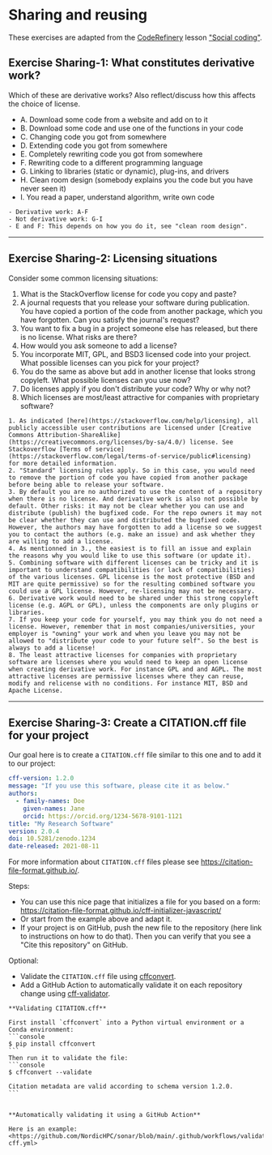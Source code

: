# Sharing and reusing

These exercises are adapted from the [CodeRefinery](https://coderefinery.org/) lesson
["Social coding"](https://coderefinery.github.io/social-coding/).


## Exercise Sharing-1: What constitutes derivative work?

Which of these are derivative works?  Also reflect/discuss how this affects the
choice of license.
- A. Download some code from a website and add on to it
- B. Download some code and use one of the functions in your code
- C. Changing code you got from somewhere
- D. Extending code you got from somewhere
- E. Completely rewriting code you got from somewhere
- F. Rewriting code to a different programming language
- G. Linking to libraries (static or dynamic), plug-ins, and drivers
- H. Clean room design (somebody explains you the code but you have never seen it)
- I. You read a paper, understand algorithm, write own code

```{solution}
- Derivative work: A-F
- Not derivative work: G-I
- E and F: This depends on how you do it, see "clean room design".
```

---

## Exercise Sharing-2: Licensing situations

Consider some common licensing situations:
1. What is the StackOverflow license for code you copy and paste?
2. A journal requests that you release your software during publication. You have
   copied a portion of the code from another package, which you have forgotten.
   Can you satisfy the journal's request?
3. You want to fix a bug in a project someone else has released, but there is no license. What risks are there?
4. How would you ask someone to add a license?
5. You incorporate MIT, GPL, and BSD3 licensed code into your project. What possible licenses can you pick for your project?
6. You do the same as above but add in another license that looks strong copyleft. What possible licenses can you use now?
7. Do licenses apply if you don't distribute your code? Why or why not?
8. Which licenses are most/least attractive for companies with proprietary software?

```{solution}
1. As indicated [here](https://stackoverflow.com/help/licensing), all publicly accessible user contributions are licensed under [Creative Commons Attribution-ShareAlike](https://creativecommons.org/licenses/by-sa/4.0/) license. See Stackoverflow [Terms of service](https://stackoverflow.com/legal/terms-of-service/public#licensing) for more detailed information.
2. "Standard" licensing rules apply. So in this case, you would need to remove the portion of code you have copied from another package before being able to release your software.
3. By default you are no authorized to use the content of a repository when there is no license. And derivative work is also not possible by default. Other risks: it may not be clear whether you can use and distribute (publish) the bugfixed code. For the repo owners it may not be clear whether they can use and distributed the bugfixed code. However, the authors may have forgotten to add a license so we suggest you to contact the authors (e.g. make an issue) and ask whether they are willing to add a license.
4. As mentionned in 3., the easiest is to fill an issue and explain the reasons why you would like to use this software (or update it).
5. Combining software with different licenses can be tricky and it is important to understand compatibilities (or lack of compatibilities) of the various licenses. GPL license is the most protective (BSD and MIT are quite permissive) so for the resulting combined software you could use a GPL license. However, re-licensing may not be necessary.
6. Derivative work would need to be shared under this strong copyleft license (e.g. AGPL or GPL), unless the components are only plugins or libraries.
7. If you keep your code for yourself, you may think you do not need a license. However, remember that in most companies/universities, your employer is "owning" your work and when you leave you may not be allowed to "distribute your code to your future self". So the best is always to add a license!
8. The least attractive licenses for companies with proprietary software are licenses where you would need to keep an open license when creating derivative work. For instance GPL and and AGPL. The most attractive licenses are permissive licenses where they can reuse, modify and relicense with no conditions. For instance MIT, BSD and Apache License.
```

---

## Exercise Sharing-3: Create a CITATION.cff file for your project

Our goal here is to create a `CITATION.cff` file similar to this one and to add it
to our project:
```yaml
cff-version: 1.2.0
message: "If you use this software, please cite it as below."
authors:
  - family-names: Doe
    given-names: Jane
    orcid: https://orcid.org/1234-5678-9101-1121
title: "My Research Software"
version: 2.0.4
doi: 10.5281/zenodo.1234
date-released: 2021-08-11
```

For more information about `CITATION.cff` files please see <https://citation-file-format.github.io/>.

Steps:
- You can use this nice page that initializes a file for you based on a form: <https://citation-file-format.github.io/cff-initializer-javascript/>
- Or start from the example above and adapt it.
- If your project is on GitHub, push the new file to the repository (here link
  to instructions on how to do that). Then you can verify that you see a "Cite
  this repository" on GitHub.

Optional:
- Validate the `CITATION.cff` file using [cffconvert](https://github.com/citation-file-format/cffconvert).
- Add a GitHub Action to automatically validate it on each repository change using [cff-validator](https://github.com/marketplace/actions/cff-validator).

````{solution}
**Validating CITATION.cff**

First install `cffconvert` into a Python virtual environment or a Conda environment:
```console
$ pip install cffconvert
```
Then run it to validate the file:
```console
$ cffconvert --validate

Citation metadata are valid according to schema version 1.2.0.
```


**Automatically validating it using a GitHub Action**

Here is an example: <https://github.com/NordicHPC/sonar/blob/main/.github/workflows/validate-cff.yml>
````
